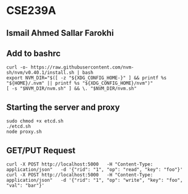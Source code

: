 # CSE239A

## Ismail Ahmed Sallar Farokhi

## Add to bashrc
```
curl -o- https://raw.githubusercontent.com/nvm-sh/nvm/v0.40.1/install.sh | bash
export NVM_DIR="$([ -z "${XDG_CONFIG_HOME-}" ] && printf %s "${HOME}/.nvm" || printf %s "${XDG_CONFIG_HOME}/nvm")"
[ -s "$NVM_DIR/nvm.sh" ] && \. "$NVM_DIR/nvm.sh"
```

## Starting the server and proxy
```
sudo chmod +x etcd.sh
./etcd.sh
node proxy.sh
```

## GET/PUT Request
```
curl -X POST http://localhost:5000   -H "Content-Type: application/json"   -d '{"rid": "1", "op": "read", "key": "foo"}'
curl -X POST http://localhost:5000   -H "Content-Type: application/json"   -d '{"rid": "1", "op": "write", "key": "foo", "val": "bar"}'
```